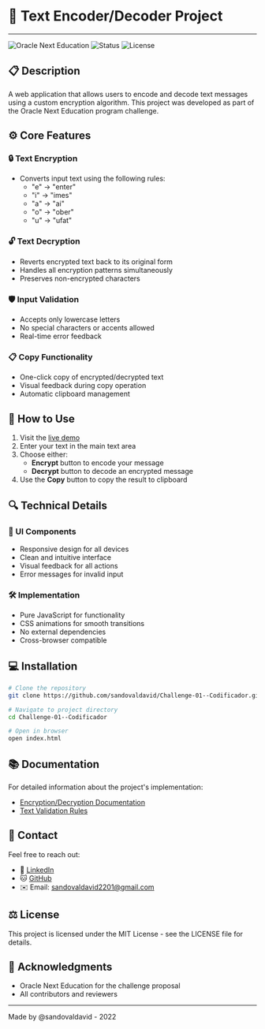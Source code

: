 # 🔐 Text Encoder/Decoder Project

----

![Oracle Next Education](https://img.shields.io/badge/Oracle-Next%20Education-red)
![Status](https://img.shields.io/badge/Status-Completed-green)
![License](https://img.shields.io/badge/License-MIT-blue)

## 📋 Description

A web application that allows users to encode and decode text messages using a custom encryption algorithm. This project was developed as part of the Oracle Next Education program challenge.

## ⚙️ Core Features

### 🔒 Text Encryption
- Converts input text using the following rules:
  - "e" → "enter"
  - "i" → "imes"
  - "a" → "ai"
  - "o" → "ober"
  - "u" → "ufat"

### 🔓 Text Decryption
- Reverts encrypted text back to its original form
- Handles all encryption patterns simultaneously
- Preserves non-encrypted characters

### 🛡️ Input Validation
- Accepts only lowercase letters
- No special characters or accents allowed
- Real-time error feedback

### 📋 Copy Functionality
- One-click copy of encrypted/decrypted text
- Visual feedback during copy operation
- Automatic clipboard management

## 🚀 How to Use

1. Visit the [live demo](https://codificador.devprojects.tech)
2. Enter your text in the main text area
3. Choose either:
   - **Encrypt** button to encode your message
   - **Decrypt** button to decode an encrypted message
4. Use the **Copy** button to copy the result to clipboard

## 🔍 Technical Details

### 🎨 UI Components
- Responsive design for all devices
- Clean and intuitive interface
- Visual feedback for all actions
- Error messages for invalid input

### 🛠️ Implementation
- Pure JavaScript for functionality
- CSS animations for smooth transitions
- No external dependencies
- Cross-browser compatible

## 💻 Installation

```bash
# Clone the repository
git clone https://github.com/sandovaldavid/Challenge-01--Codificador.git

# Navigate to project directory
cd Challenge-01--Codificador

# Open in browser
open index.html
```

## 📚 Documentation

For detailed information about the project's implementation:
- [Encryption/Decryption Documentation](https://github.com/sandovaldavid/Challenge-01--Codificador/wiki/Encriptaci%C3%B3n-y-Desencriptaci%C3%B3n)
- [Text Validation Rules](https://github.com/sandovaldavid/Challenge-01--Codificador/wiki/Validacion-de-Texto)

## 👥 Contact

Feel free to reach out:
- 💼 [LinkedIn](https://www.linkedin.com/in/jdavidsandovals/)
- 🐱 [GitHub](https://github.com/SandovalDavid)
- ✉️ Email: sandovaldavid2201@gmail.com

## ⚖️ License

This project is licensed under the MIT License - see the LICENSE file for details.

## 🙏 Acknowledgments

- Oracle Next Education for the challenge proposal
- All contributors and reviewers

---
Made by @sandovaldavid - 2022